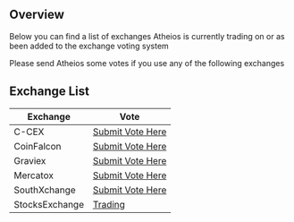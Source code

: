 ## Overview
Below you can find a list of exchanges Atheios is currently trading on or as been added to the exchange voting system

Please send Atheios some votes if you use any of the following exchanges 

## Exchange List
| Exchange | Vote |
|------|------|
| C-CEX | [Submit Vote Here](https://c-cex.com/?id=vote&coin=ath) |
| CoinFalcon | [Submit Vote Here](https://feedback.coinfalcon.com/coin-request/p/atheios-ath) |
| Graviex | [Submit Vote Here](https://graviex.net/listing_requests/15048) |
| Mercatox | [Submit Vote Here](https://mercatox.com/coins/list?name=Atheios) |
| SouthXchange | [Submit Vote Here](https://www.southxchange.com/Home/Vote) |
| StocksExchange | [Trading](https://stocks.exchange/trade/ATH/BTC) |
